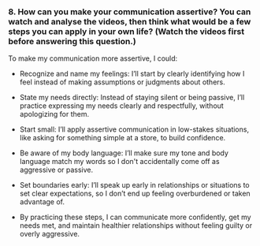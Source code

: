 ### 8. How can you make your communication assertive? You can watch and analyse the videos, then think what would be a few steps you can apply in your own life? (Watch the videos first before answering this question.)

To make my communication more assertive, I could:

- Recognize and name my feelings: I’ll start by clearly identifying how I feel instead of making assumptions or judgments about others.

- State my needs directly: Instead of staying silent or being passive, I’ll practice expressing my needs clearly and respectfully, without apologizing for them.

- Start small: I’ll apply assertive communication in low-stakes situations, like asking for something simple at a store, to build confidence.

- Be aware of my body language: I’ll make sure my tone and body language match my words so I don't accidentally come off as aggressive or passive.

- Set boundaries early: I’ll speak up early in relationships or situations to set clear expectations, so I don’t end up feeling overburdened or taken advantage of.

- By practicing these steps, I can communicate more confidently, get my needs met, and maintain healthier relationships without feeling guilty or overly aggressive.